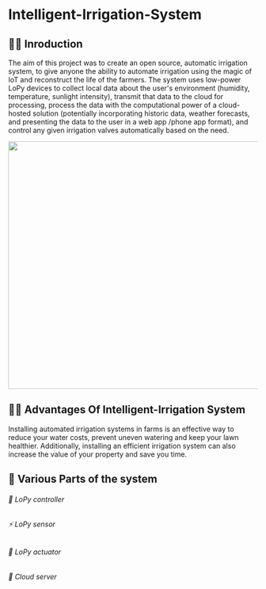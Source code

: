 # Intelligent-Irrigation-System

## 🙌🏻 Inroduction

The aim of this project was to create an open source, automatic irrigation system, to give anyone the ability to automate irrigation using the magic of IoT and reconstruct the life of the farmers.
The system uses low-power LoPy devices to collect local data about the user's environment (humidity, temperature, sunlight intensity), transmit that data to the cloud for processing, process the data with the computational power of a cloud-hosted solution (potentially incorporating historic data, weather forecasts, and presenting the data to the user in a web app /phone app format), and control any given irrigation valves automatically based on the need.

<img align="center" width="800" height="500" src="http://www.dailycivil.com/wp-content/uploads/2018/02/drip-irrigation-system-layout-1.jpg">

## 🙌🏻 Advantages Of Intelligent-Irrigation System

Installing automated irrigation systems in farms is an effective way to reduce your water costs, prevent uneven watering and keep your lawn healthier. Additionally, installing an efficient irrigation system can also increase the value of your property and save you time.

## 🎩 Various Parts of the system
 ###### 🧘 LoPy controller
 ###### ⚡️ LoPy sensor
 ###### 📝 LoPy actuator 
 ###### 🔐 Cloud server
